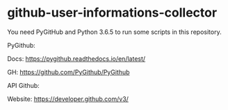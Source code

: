 # github-user-informations-collector

You need PyGitHub and Python 3.6.5 to run some scripts in this repository.


PyGithub:

Docs: https://pygithub.readthedocs.io/en/latest/

GH: https://github.com/PyGithub/PyGithub


API Github:

Website: https://developer.github.com/v3/
